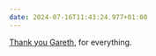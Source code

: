 ```yaml
---
date: 2024-07-16T11:43:24.977+01:00
---
```


[Thank you Gareth](https://www.bbc.co.uk/sport/football/articles/c978e37ld7ro), for everything.
